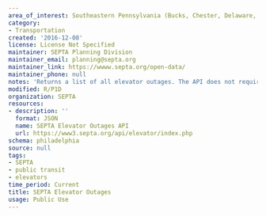 ```yaml
---
area_of_interest: Southeastern Pennsylvania (Bucks, Chester, Delaware, Montgomery, Philadelphia counties)
category:
- Transportation
created: '2016-12-08'
license: License Not Specified
maintainer: SEPTA Planning Division
maintainer_email: planning@septa.org
maintainer_link: https://wwww.septa.org/open-data/
maintainer_phone: null
notes: 'Returns a list of all elevator outages. The API does not require any paramters.'
modified: R/P1D
organization: SEPTA
resources:
- description: ''
  format: JSON
  name: SEPTA Elevator Outages API
  url: https://www3.septa.org/api/elevator/index.php
schema: philadelphia
source: null
tags: 
- SEPTA
- public transit
- elevators
time_period: Current
title: SEPTA Elevator Outages
usage: Public Use
---
```

